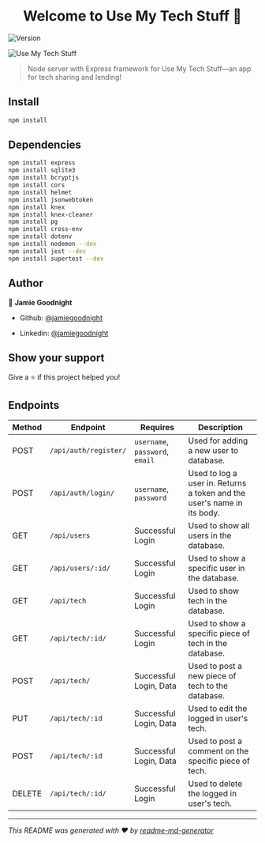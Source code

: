<h1 align="center">Welcome to Use My Tech Stuff 👋</h1>
<p>
  <img alt="Version" src="https://img.shields.io/badge/version-1.0.0-lightgrey.svg?cacheSeconds=2592000" />
</p>

![Use My Tech Stuff](https://i.imgur.com/Oyoy2ED.png)

> Node server with Express framework for Use My Tech Stuff—an app for tech sharing and lending!

## Install

```sh
npm install
```

## Dependencies

```sh
npm install express
npm install sqlite3
npm install bcryptjs
npm install cors
npm install helmet
npm install jsonwebtoken
npm install knex
npm install knex-cleaner
npm install pg
npm install cross-env
npm install dotenv
npm install nodemon --dev
npm install jest --dev
npm install supertest --dev
```

## Author

👤 **Jamie Goodnight**

- Github: [@jamiegoodnight](https://github.com/jamiegoodnight)

- Linkedin: [@jamiegoodnight](www.linkedin.com/in/jamie-goodnight-54319b180)

## Show your support

Give a ⭐️ if this project helped you!

## Endpoints

| Method | Endpoint              | Requires                        | Description                                                             |
| ------ | --------------------- | ------------------------------- | ----------------------------------------------------------------------- |
| POST   | `/api/auth/register/` | `username`, `password`, `email` | Used for adding a new user to database.                                 |
| POST   | `/api/auth/login/`    | `username`, `password`          | Used to log a user in. Returns a token and the user's name in its body. |
| GET    | `/api/users`          | Successful Login                | Used to show all users in the database.                                 |
| GET    | `/api/users/:id/`     | Successful Login                | Used to show a specific user in the database.                           |
| GET    | `/api/tech`           | Successful Login                | Used to show tech in the database.                                      |
| GET    | `/api/tech/:id/`      | Successful Login                | Used to show a specific piece of tech in the database.                  |
| POST   | `/api/tech/`          | Successful Login, Data          | Used to post a new piece of tech to the database.                       |
| PUT    | `/api/tech/:id`       | Successful Login, Data          | Used to edit the logged in user's tech.                                 |
| POST   | `/api/tech/:id`       | Successful Login, Data          | Used to post a comment on the specific piece of tech.                   |
| DELETE | `/api/tech/:id/`      | Successful Login                | Used to delete the logged in user's tech.                               |

---

_This README was generated with ❤️ by [readme-md-generator](https://github.com/kefranabg/readme-md-generator)_
